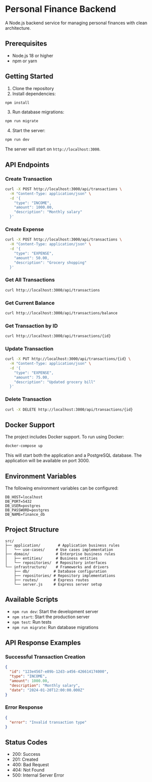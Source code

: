 # Personal Finance Backend

A Node.js backend service for managing personal finances with clean architecture.

## Prerequisites

- Node.js 18 or higher
- npm or yarn

## Getting Started

1. Clone the repository
2. Install dependencies:
```bash
npm install
```
3. Run database migrations:
```bash
npm run migrate
```
4. Start the server:
```bash
npm run dev
```

The server will start on `http://localhost:3000`.

## API Endpoints

### Create Transaction

```bash
curl -X POST http://localhost:3000/api/transactions \
  -H "Content-Type: application/json" \
  -d '{
    "type": "INCOME",
    "amount": 1000.00,
    "description": "Monthly salary"
  }'
```

### Create Expense

```bash
curl -X POST http://localhost:3000/api/transactions \
  -H "Content-Type: application/json" \
  -d '{
    "type": "EXPENSE",
    "amount": 50.00,
    "description": "Grocery shopping"
  }'
```

### Get All Transactions

```bash
curl http://localhost:3000/api/transactions
```

### Get Current Balance

```bash
curl http://localhost:3000/api/transactions/balance
```

### Get Transaction by ID

```bash
curl http://localhost:3000/api/transactions/{id}
```

### Update Transaction

```bash
curl -X PUT http://localhost:3000/api/transactions/{id} \
  -H "Content-Type: application/json" \
  -d '{
    "type": "EXPENSE",
    "amount": 75.00,
    "description": "Updated grocery bill"
  }'
```

### Delete Transaction

```bash
curl -X DELETE http://localhost:3000/api/transactions/{id}
```

## Docker Support

The project includes Docker support. To run using Docker:

```bash
docker-compose up
```

This will start both the application and a PostgreSQL database. The application will be available on port 3000.

## Environment Variables

The following environment variables can be configured:

```
DB_HOST=localhost
DB_PORT=5432
DB_USER=postgres
DB_PASSWORD=postgres
DB_NAME=finance_db
```

## Project Structure

```
src/
├── application/        # Application business rules
│   └── use-cases/     # Use cases implementation
├── domain/            # Enterprise business rules
│   ├── entities/      # Business entities
│   └── repositories/  # Repository interfaces
└── infrastructure/    # Frameworks and drivers
    ├── db/           # Database configuration
    ├── repositories/ # Repository implementations
    ├── routes/       # Express routes
    └── server.js     # Express server setup
```

## Available Scripts

- `npm run dev`: Start the development server
- `npm start`: Start the production server
- `npm test`: Run tests
- `npm run migrate`: Run database migrations

## API Response Examples

### Successful Transaction Creation
```json
{
  "id": "123e4567-e89b-12d3-a456-426614174000",
  "type": "INCOME",
  "amount": 1000.00,
  "description": "Monthly salary",
  "date": "2024-01-20T12:00:00.000Z"
}
```

### Error Response
```json
{
  "error": "Invalid transaction type"
}
```

## Status Codes

- 200: Success
- 201: Created
- 400: Bad Request
- 404: Not Found
- 500: Internal Server Error